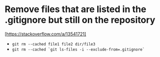 # Remove files that are listed in the .gitignore but still on the repository
[https://stackoverflow.com/a/13541721]
* `git rm --cached file1 file2 dir/file3`
* ``git rm --cached `git ls-files -i --exclude-from=.gitignore` ``
